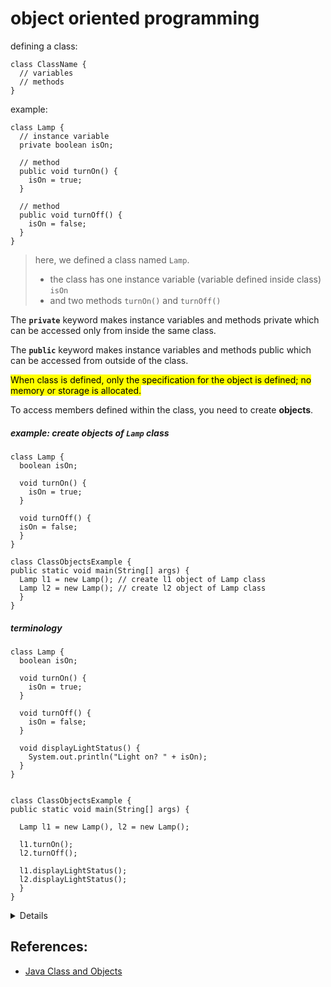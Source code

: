 # object oriented programming


defining a class:

    class ClassName {
      // variables
      // methods
    }

example:

    class Lamp {
      // instance variable
      private boolean isOn;

      // method
      public void turnOn() {
        isOn = true;
      }

      // method
      public void turnOff() {
        isOn = false;
      }
    }

> here, we defined a class named `Lamp`.
> * the class has one instance variable (variable defined inside class) `isOn` 
> * and two methods `turnOn()` and `turnOff()`

The **`private`** keyword makes instance variables and methods private which can be accessed only from inside the same class.

The **`public`** keyword makes instance variables and methods public which can be accessed from outside of the class.

<mark>
When class is defined, only the specification for the object is defined; no memory or storage is allocated.
</mark>
 

To access members defined within the class, you need to create **objects**. 


##### example: create objects of `Lamp` class

    class Lamp {
      boolean isOn;

      void turnOn() {
        isOn = true;
      }

      void turnOff() {
      isOn = false;
      }
    }

    class ClassObjectsExample {
    public static void main(String[] args) {
      Lamp l1 = new Lamp(); // create l1 object of Lamp class
      Lamp l2 = new Lamp(); // create l2 object of Lamp class
      }
    }


##### terminology

    class Lamp {
      boolean isOn;

      void turnOn() {
        isOn = true;
      }

      void turnOff() {
        isOn = false;
      }
      
      void displayLightStatus() {
        System.out.println("Light on? " + isOn);
      }
    }


    class ClassObjectsExample {
    public static void main(String[] args) {
      
      Lamp l1 = new Lamp(), l2 = new Lamp();
      
      l1.turnOn();
      l2.turnOff();
      
      l1.displayLightStatus();
      l2.displayLightStatus();
      }
    }

<details>

* `Lamp` class is created.
* The class has an instance variable *isOn* and three methods `turnOn()`, `turnOff()` and `displayLightStatus()`.
* Two objects *l1* and *l2* of *Lamp* class are created in the `main()` function.
* Here, `turnOn()` method is called using *l1* object: `l1.turnOn();`
* This method sets *isOn* instance variable of *l1* object to `true`.
* And, `turnOff()` method is called using *l2* object: `l2.turnOff();`
* This method sets *isOff* instance variable of *l2* object to `false`.
* Finally, `l1.displayLightStatus();` statement displays `Light on? true` because *isOn*variable holds `true` for *l1* object.
* And, `l2.displayLightStatus();` statement displays `Light on?  false` because *isOn*variable holds `false` for *l2* object

</details>


## References:
* [Java Class and Objects](https://www.programiz.com/java-programming/class-objects)